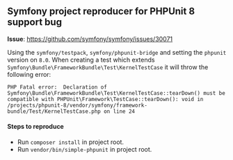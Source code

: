 ## Symfony project reproducer for PHPUnit 8 support bug

**Issue**: https://github.com/symfony/symfony/issues/30071

Using the `symfony/testpack`, `symfony/phpunit-bridge` and setting the `phpunit` version on `8.0`. 
When creating a test which extends `Symfony\Bundle\FrameworkBundle\Test\KernelTestCase` it will throw the following error:

```
PHP Fatal error:  Declaration of Symfony\Bundle\FrameworkBundle\Test\KernelTestCase::tearDown() must be compatible with PHPUnit\Framework\TestCase::tearDown(): void in /projects/phpunit-8/vendor/symfony/framework-bundle/Test/KernelTestCase.php on line 24
```

#### Steps to reproduce

  * Run `composer install` in project root.
  * Run `vendor/bin/simple-phpunit` in project root.
